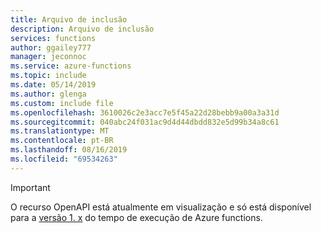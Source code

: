 ```yaml
---
title: Arquivo de inclusão
description: Arquivo de inclusão
services: functions
author: ggailey777
manager: jeconnoc
ms.service: azure-functions
ms.topic: include
ms.date: 05/14/2019
ms.author: glenga
ms.custom: include file
ms.openlocfilehash: 3610026c2e3acc7e5f45a22d28bebb9a00a3a31d
ms.sourcegitcommit: 040abc24f031ac9d4d44dbdd832e5d99b34a8c61
ms.translationtype: MT
ms.contentlocale: pt-BR
ms.lasthandoff: 08/16/2019
ms.locfileid: "69534263"
---
```

> [!IMPORTANT]  
> O recurso OpenAPI está atualmente em visualização e só está disponível para a [versão 1. x](../articles/azure-functions/functions-versions.md#creating-1x-apps) do tempo de execução de Azure functions.